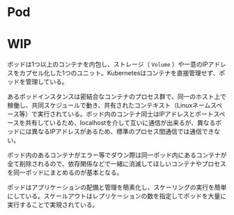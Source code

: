 # Pod

# WIP

ポッドは1つ以上のコンテナを内包し、ストレージ（ `Volume` ）や一意のIPアドレスをカプセル化した1つのユニット。Kubernetesはコンテナを直接管理せず、ポッドを管理している。

あるポッドインスタンスは密結合なコンテナのプロセス群で、同一のホスト上で稼働し、共同スケジュールで動き、共有されたコンテキスト（Linuxネームスペース等）で実行されている。ポッド内のコンテナ同士はIPアドレスとポートスペースを共有しているため、localhostを介して互いに通信が出来るが、異なるポッドには異なるIPアドレスがあるため、標準のプロセス間通信では通信できない。

ポッド内のあるコンテナがエラー等でダウン際は同一ポッド内にあるコンテナが全て削除されるので、依存関係などで一緒に消滅してほしいコンテナやプロセスを同一ポッドにまとめるのが基本となる。

ポッドはアプリケーションの配備と管理を簡素化し、スケーリングの実行を簡単にしている。スケールアウトはレプリケーションの数を指定してポッドを大量に実行することで実現されている。
